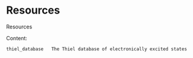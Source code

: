 # Resources
Resources

Content:

```
thiel_database   The Thiel database of electronically excited states
```
